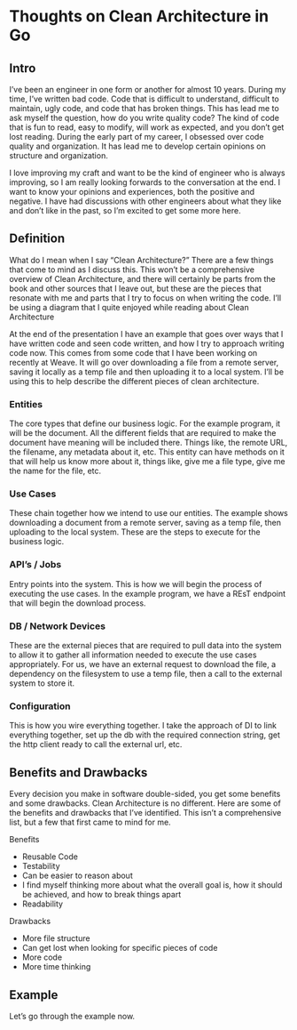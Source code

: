 # Thoughts on Clean Architecture in Go

## Intro

I’ve been an engineer in one form or another for almost 10 years. During my time, I’ve written bad code. Code that is 
difficult to understand, difficult to maintain, ugly code, and code that has broken things. This has lead me to ask 
myself the question, how do you write quality code? The kind of code that is fun to read, easy to modify, will work as 
expected, and you don’t get lost reading. During the early part of my career, I obsessed over code quality and 
organization. It has lead me to develop certain opinions on structure and organization.

I love improving my craft and want to be the kind of engineer who is always improving, so I am really looking forwards 
to the conversation at the end. I want to know your opinions and experiences, both the positive and negative. I have 
had discussions with other engineers about what they like and don’t like in the past, so I’m excited to get some more 
here.

## Definition

What do I mean when I say “Clean Architecture?” There are a few things that come to mind as I discuss this. This won’t 
be a comprehensive overview of Clean Architecture, and there will certainly be parts from the book and other sources 
that I leave out, but these are the pieces that resonate with me and parts that I try to focus on when writing the code.
I’ll be using a diagram that I quite enjoyed while reading about Clean Architecture

At the end of the presentation I have an example that goes over ways that I have written code and seen code written, 
and how I try to approach writing code now. This comes from some code that I have been working on recently at Weave. It 
will go over downloading a file from a remote server, saving it locally as a temp file and then uploading it to a local 
system. I’ll be using this to help describe the different pieces of clean architecture.

### Entities

The core types that define our business logic. For the example program, it will be the document. All the different 
fields that are required to make the document have meaning will be included there. Things like, the remote URL, the 
filename, any metadata about it, etc. This entity can have methods on it that will help us know more about it, things 
like, give me a file type, give me the name for the file, etc.

### Use Cases

These chain together how we intend to use our entities. The example shows downloading a document from a remote server, 
saving as a temp file, then uploading to the local system. These are the steps to execute for the business logic.

### API’s / Jobs

Entry points into the system. This is how we will begin the process of executing the use cases. In the example program, 
we have a REsT endpoint that will begin the download process.

### DB / Network Devices

These are the external pieces that are required to pull data into the system to allow it to gather all information 
needed to execute the use cases appropriately. For us, we have an external request to download the file, a dependency 
on the filesystem to use a temp file, then a call to the external system to store it.

### Configuration

This is how you wire everything together. I take the approach of DI to link everything together, set up the db with the 
required connection string, get the http client ready to call the external url, etc.

## Benefits and Drawbacks

Every decision you make in software double-sided, you get some benefits and some drawbacks. Clean Architecture is no 
different. Here are some of the benefits and drawbacks that I’ve identified. This isn’t a comprehensive list, but a few 
that first came to mind for me.

Benefits
* Reusable Code
* Testability
* Can be easier to reason about
* I find myself thinking more about what the overall goal is, how it should be achieved, and how to break things apart
* Readability

Drawbacks
* More file structure
* Can get lost when looking for specific pieces of code
* More code
* More time thinking

## Example

Let’s go through the example now.